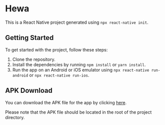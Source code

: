 # Hewa

This is a React Native project generated using `npx react-native init`.

## Getting Started

To get started with the project, follow these steps:

1. Clone the repository.
2. Install the dependencies by running `npm install` or `yarn install`.
3. Run the app on an Android or iOS emulator using `npx react-native run-android` or `npx react-native run-ios`.

## APK Download

You can download the APK file for the app by clicking [here](./Hewa.apk?raw=true "Hewa.apk").

Please note that the APK file should be located in the root of the project directory.

